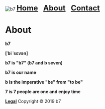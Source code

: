 <img alt="b7" src="favicon.ico"> <strong><font size="5"><a href="https://b7.github.io">Home</a> &nbsp; <a href="https://b7.github.io/about">About</a> &nbsp; <a href="https://b7.github.io/contact">Contact</a></font></strong>

# About
**b7**

**[ˈbi ˈsɛvən]**

**b7 is "b7" (b7 and b seven)**

**b7 is our name**

**b is the imperative "be" from "to be"**

**7 is 7 people are one and enjoy time**

<strong><a href="https://b7.github.io/legal">Legal</a></strong> Copyright © 2019 b7
